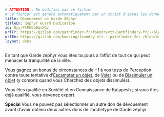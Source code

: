 ```yaml
---
# ATTENTION : Ne modifiez pas ce fichier
# Ce fichier est généré automatiquement par un script d'après les données du module Foundry VTT officiel et de sa traduction
title: Dévouement de Garde Zéphyr
titleEn: Zephyr Guard Dedication
id: UyyrFtPWOo0qvXOv
urlFr: https://gitlab.com/pathfinder-fr/foundryvtt-pathfinder2-fr/-/blob/master/data/feats/UyyrFtPWOo0qvXOv.htm
urlEn: https://gitlab.com/hooking/foundry-vtt---pathfinder-2e/-/blob/master/packs/data/feats.db/zephyr-guard-dedication.json
layout: dons
---
```

En tant que Garde zéphyr vous êtes toujours à l’affût de tout ce qui peut menacer la tranquillité de la ville.

Vous gagnez un bonus de circonstances de +1 à vos tests de Perception contre toute tentative d’[Escamoter un objet](../actions/escamoter-un-objet.html), de [Voler](../actions/voler.html) ou de [Dissimuler un objet](../actions/dissimuler-un-objet.html) (y compris quand vous Cherchez des objets dissimulés).

Vous êtes qualifié en Société et en Connaissance de Katapesh ; si vous êtes déjà qualifié, vous devenez expert.

**Spécial** Vous ne pouvez pas sélectionner un autre don de dévouement avant d’avoir obtenu deux autres dons de l’archétype de Garde zéphyr
